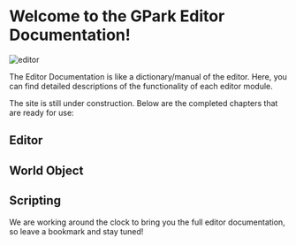 # Welcome to the GPark Editor Documentation!

![editor](https://qn-basic-content.gpark.io/online/rsXs5KyaJ7Ih1702441248398.jpg)

The Editor Documentation is like a dictionary/manual of the editor. Here, you can find detailed descriptions of the functionality of each editor module.

The site is still under construction. Below are the completed chapters that are ready for use:

## Editor

## World Object

## Scripting

We are working around the clock to bring you the full editor documentation, so leave a bookmark and stay tuned!
